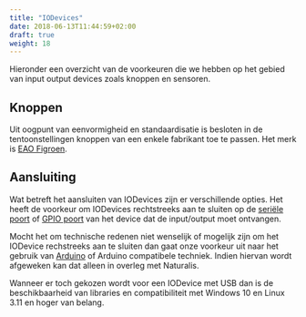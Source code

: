 ```yaml
---
title: "IODevices"
date: 2018-06-13T11:44:59+02:00
draft: true
weight: 18
---
```


Hieronder een overzicht van de voorkeuren die we hebben op het gebied van input
output devices zoals knoppen en sensoren.

## Knoppen

Uit oogpunt van eenvormigheid en standaardisatie is besloten in de
tentoonstellingen knoppen van een enkele fabrikant toe te passen. Het merk is
[EAO Figroen](https://eao.com/netherlands/nl/).

## Aansluiting

Wat betreft het aansluiten van IODevices zijn er verschillende opties. Het heeft
de voorkeur om IODevices rechtstreeks aan te sluiten op de [seriële
poort](https://nl.wikipedia.org/wiki/Seri%C3%ABle_poort) of [GPIO
poort](https://en.wikipedia.org/wiki/General-purpose_input/output) van het
device dat de input/output moet ontvangen.

Mocht het om technische redenen niet wenselijk of mogelijk zijn om het IODevice
rechstreeks aan te sluiten dan gaat onze voorkeur uit naar het gebruik van
[Arduino](https://www.arduino.cc/) of Arduino compatibele techniek. Indien
hiervan wordt afgeweken kan dat alleen in overleg met Naturalis.

Wanneer er toch gekozen wordt voor een IODevice met USB dan is de
beschikbaarheid van libraries en compatibiliteit met Windows 10 en Linux 3.11 en
hoger van belang.
